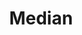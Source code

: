 ---
title: "Median"

categories: ['']

tags: ['Median']

arabic: ['الوسيط']

publishers: ['معجم مصطلحات التعلم الآلي والتعلم العميق وعلم البيانات']

types: "word"

slug: ""
---